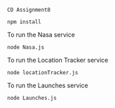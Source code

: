```
CD Assignment8
```

```
npm install
```

To run the Nasa service

```
node Nasa.js
```

To run the Location Tracker service

```
node locationTracker.js
```

To run the Launches service

```
node Launches.js
```
